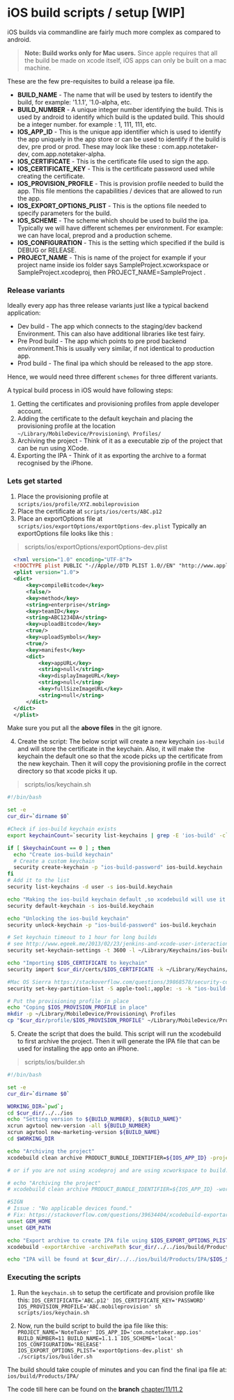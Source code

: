 # iOS build scripts / setup [WIP]

iOS builds via commandline are fairly much more complex as compared to android.


>**Note: Build works only for Mac users.** Since apple requires that all the build be made on xcode itself, iOS apps can only be built on a mac machine.


These are the few pre-requisites to build a release ipa file.
 - **BUILD_NAME** - The name that will be used by testers to identify the build, for example: '1.1.1', '1.0-alpha, etc.
 - **BUILD_NUMBER** - A unique integer number identifying the build. This is used by android to identify which build is the updated build. This should be a integer number. for example : 1, 111, 111, etc.
 - **IOS_APP_ID** - This is the unique app identifier which is used to identify the app uniquely in the app store or can be used to identify if the build is dev, pre prod or prod. These may look like these : com.app.notetaker-dev, com.app.notetaker-alpha.
 - **IOS_CERTIFICATE** - This is the certificate file used to sign the app.
 - **IOS_CERTIFICATE_KEY** - This is the certificate password used while creating the certificate.
 - **IOS_PROVISION_PROFILE** - This is provision profile needed to build the app. This file mentions the capabilities / devices that are allowed to run the app.
 - **IOS_EXPORT_OPTIONS_PLIST** - This is the options file needed to specify parameters for the build.
 - **IOS_SCHEME** - The scheme which should be used to build the ipa. Typically we will have different schemes per environment. For example: we can have local, preprod and a production scheme.
 - **IOS_CONFIGURATION** - This is the setting which specified if the build is DEBUG or RELEASE.
 - **PROJECT_NAME** - This is name of the project for example if your project name inside ios folder says SampleProject.xcworkspace or SampleProject.xcodeproj, then PROJECT_NAME=SampleProject .

### Release variants

Ideally every app has three release variants just like a typical backend application:
- Dev build - The app which connects to the staging/dev backend Environment. This can also have additional libraries like test fairy.
- Pre Prod build - The app which points to pre prod backend environment.This is usually very similar, if not identical to  production app.
- Prod build - The final ipa which should be released to the app store.

Hence, we would need three different `schemes` for three different variants.

A typical build process in iOS would have following steps:
1. Getting the certificates and provisioning profiles from apple developer account.
2. Adding the certificate to the default keychain and placing the provisioning profile at the location `~/Library/MobileDevice/Provisioning\ Profiles/`
3. Archiving the project - Think of it as a executable zip of the project that can be run using XCode.
4. Exporting the IPA - Think of it as exporting the archive to a format recognised by the iPhone.

### Lets get started

1. Place the provisioning profile at `scripts/ios/profile/XYZ.mobileprovision`
2. Place the certificate at `scripts/ios/certs/ABC.p12`
3. Place an exportOptions file at `scripts/ios/exportOptions/exportOptions-dev.plist`
  Typically an exportOptions file looks like this :
  >scripts/ios/exportOptions/exportOptions-dev.plist

  ```xml
    <?xml version="1.0" encoding="UTF-8"?>
    <!DOCTYPE plist PUBLIC "-//Apple//DTD PLIST 1.0//EN" "http://www.apple.com/DTDs/PropertyList-1.0.dtd">
    <plist version="1.0">
    <dict>
        <key>compileBitcode</key>
        <false/>
        <key>method</key>
        <string>enterprise</string>
        <key>teamID</key>
        <string>ABC1234DA</string>
        <key>uploadBitcode</key>
        <true/>
        <key>uploadSymbols</key>
        <true/>
        <key>manifest</key>
        <dict>
            <key>appURL</key>
            <string>null</string>
            <key>displayImageURL</key>
            <string>null</string>
            <key>fullSizeImageURL</key>
            <string>null</string>
        </dict>
    </dict>
    </plist>
  ```
  Make sure you put all the **above files** in the git ignore.

4. Create the script:
  The below script will create a new keychain `ios-build` and will store the certificate in the keychain. Also, it will make the keychain the default one so that the xcode picks up the certificate from the new keychain. Then it will copy the provisioning profile in the correct directory so that xcode picks it up.

  >scripts/ios/keychain.sh

  ```bash
  #!/bin/bash

  set -e
  cur_dir=`dirname $0`

  #Check if ios-build keychain exists
  export keychainCount=`security list-keychains | grep -E 'ios-build' -c`

  if [ $keychainCount == 0 ] ; then
    echo "Create ios-build keychain"
    # Create a custom keychain
    security create-keychain -p "ios-build-password" ios-build.keychain
  fi
  # Add it to the list
  security list-keychains -d user -s ios-build.keychain

  echo "Making the ios-build keychain default ,so xcodebuild will use it for signing"
  security default-keychain -s ios-build.keychain

  echo "Unlocking the ios-build keychain"
  security unlock-keychain -p "ios-build-password" ios-build.keychain

  # Set keychain timeout to 1 hour for long builds
  # see http://www.egeek.me/2013/02/23/jenkins-and-xcode-user-interaction-is-not-allowed/
  security set-keychain-settings -t 3600 -l ~/Library/Keychains/ios-build.keychain

  echo "Importing $IOS_CERTIFICATE to keychain"
  security import $cur_dir/certs/$IOS_CERTIFICATE -k ~/Library/Keychains/ios-build.keychain -P $IOS_CERTIFICATE_KEY -T "/usr/bin/codesign" -A

  #Mac OS Sierra https://stackoverflow.com/questions/39868578/security-codesign-in-sierra-keychain-ignores-access-control-settings-and-ui-p
  security set-key-partition-list -S apple-tool:,apple: -s -k "ios-build-password" ios-build.keychain

  # Put the provisioning profile in place
  echo "Coping $IOS_PROVISION_PROFILE in place"
  mkdir -p ~/Library/MobileDevice/Provisioning\ Profiles
  cp "$cur_dir/profile/$IOS_PROVISION_PROFILE" ~/Library/MobileDevice/Provisioning\ Profiles/
  ```

5. Create the script that does the build.
  This script will run the xcodebuild to first archive the project. Then it will generate the IPA file that can be used for installing the app onto an iPhone.
  >scripts/ios/builder.sh

  ```sh
  #!/bin/bash

  set -e
  cur_dir=`dirname $0`

  WORKING_DIR=`pwd`;
  cd $cur_dir/../../ios
  echo "Setting version to ${BUILD_NUMBER}, ${BUILD_NAME}"
  xcrun agvtool new-version -all ${BUILD_NUMBER}
  xcrun agvtool new-marketing-version ${BUILD_NAME}
  cd $WORKING_DIR

  echo "Archiving the project"
  xcodebuild clean archive PRODUCT_BUNDLE_IDENTIFIER=${IOS_APP_ID} -project $cur_dir/../../ios/${PROJECT_NAME}.xcodeproj -scheme $IOS_SCHEME -configuration $IOS_CONFIGURATION -derivedDataPath $cur_dir/../../ios/build -archivePath $cur_dir/../../ios/build/Products/${PROJECT_NAME}.xcarchive

  # or if you are not using xcodeproj and are using xcworkspace to build.. use the below code:

  # echo "Archiving the project"
  # xcodebuild clean archive PRODUCT_BUNDLE_IDENTIFIER=${IOS_APP_ID} -workspace $cur_dir/../../ios/${PROJECT_NAME}.xcworkspace -scheme $IOS_SCHEME -configuration $IOS_CONFIGURATION -derivedDataPath $cur_dir/../../ios/build -archivePath $cur_dir/../../ios/build/Products/${PROJECT_NAME}.xcarchive

  #SIGN
  # Issue : "No applicable devices found."
  # Fix: https://stackoverflow.com/questions/39634404/xcodebuild-exportarchive-no-applicable-devices-found
  unset GEM_HOME
  unset GEM_PATH

  echo "Export archive to create IPA file using $IOS_EXPORT_OPTIONS_PLIST"
  xcodebuild -exportArchive -archivePath $cur_dir/../../ios/build/Products/${PROJECT_NAME}.xcarchive -exportOptionsPlist $cur_dir/../../scripts/ios/exportOptions/$IOS_EXPORT_OPTIONS_PLIST -exportPath $cur_dir/../../ios/build/Products/IPA

  echo "IPA will be found at $cur_dir/../../ios/build/Products/IPA/$IOS_SCHEME.ipa"
  ```

### Executing the scripts
1. Run the `keychain.sh` to setup the certificate and provision profile like this:
`IOS_CERTIFICATE='ABC.p12' IOS_CERTIFICATE_KEY='PASSWORD' IOS_PROVISION_PROFILE='ABC.mobileprovision' sh scripts/ios/keychain.sh`

2. Now, run the build script to build the ipa file like this:
 `PROJECT_NAME='NoteTaker' IOS_APP_ID='com.notetaker.app.ios' BUILD_NUMBER=11 BUILD_NAME=1.1.1 IOS_SCHEME='local' IOS_CONFIGURATION='RELEASE' IOS_EXPORT_OPTIONS_PLIST='exportOptions-dev.plist' sh ./scripts/ios/builder.sh`


The build should take couple of minutes and you can find the final ipa file at:
`ios/build/Products/IPA/`

The code till here can be found on the **branch** [chapter/11/11.2](https://github.com/react-made-native-easy/note-taker/tree/chapter/11/11.2)
